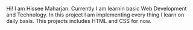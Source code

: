 Hi! I am Hissee Maharjan. Currently I am learnin basic Web Development and Technology. In this project I am implementing every thing I learn on daily basis. This projects includes HTML and CSS for now.
